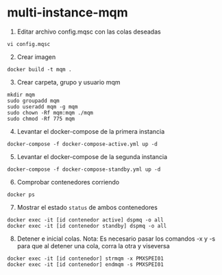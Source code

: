 # multi-instance-mqm

1. Editar archivo config.mqsc con las colas deseadas
``` console 
vi config.mqsc 
```

2. Crear imagen

``` console
docker build -t mqm .
``` 
3. Crear carpeta, grupo y usuario mqm
 ``` console
 mkdir mqm
 sudo groupadd mqm
 sudo useradd mqm -g mqm
 sudo chown -Rf mqm:mqm ./mqm
 sudo chmod -Rf 775 mqm
``` 
4. Levantar el docker-compose de la primera instancia
``` console
docker-compose -f docker-compose-active.yml up -d
``` 
5. Levantar el docker-compose de la segunda instancia
``` console
docker-compose -f docker-compose-standby.yml up -d
``` 
6. Comprobar contenedores corriendo
``` console
docker ps
``` 
7. Mostrar el estado `status` de ambos contenedores
``` console
docker exec -it [id contenedor active] dspmq -o all
docker exec -it [id contenedor standby] dspmq -o all
``` 
8. Detener e inicial colas. 
Nota: Es necesario pasar los comandos -x y -s para que al detener una cola, corra la otra y viseversa
``` console
docker exec -it [id contenedor] strmqm -x PMXSPEI01
docker exec -it [id contenedor] endmqm -s PMXSPEI01
``` 
